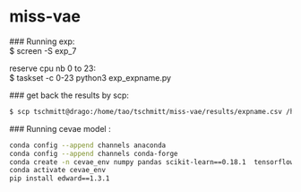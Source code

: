 # miss-vae


### Running exp:  
$ screen -S exp_7

reserve cpu nb 0 to 23:  
$ taskset -c 0-23 python3 exp_expname.py


### get back the results by scp:

```bash
$ scp tschmitt@drago:/home/tao/tschmitt/miss-vae/results/expname.csv /home/thomas/Documents/miss-vae/results
```


### Running cevae model :  

```bash
conda config --append channels anaconda
conda config --append channels conda-forge
conda create -n cevae_env numpy pandas scikit-learn==0.18.1  tensorflow==1.1.0 progressbar==2.3 pip scipy tensorflow-probability
conda activate cevae_env
pip install edward==1.3.1
```